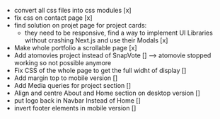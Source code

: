 - convert all css files into css modules [x]
- fix css on contact page [x]
- find solution on projet page for project cards: 
    - they need to be responsive, find a way to implement UI Libraries without crashing Next.js and use their Modals [x]
- Make whole portfolio a scrollable page [x]
- Add atomovies project instead of SnapVote [] --> atomovie stopped working so not possible anymore
- Fix CSS of the whole page to get the full widht of display []
- Add margin top to mobile version []
- Add Media queries for project section []
- Align and centre About and Home section on desktop version []
- put logo back in Navbar Instead of Home []
- invert footer elements in mobile version []